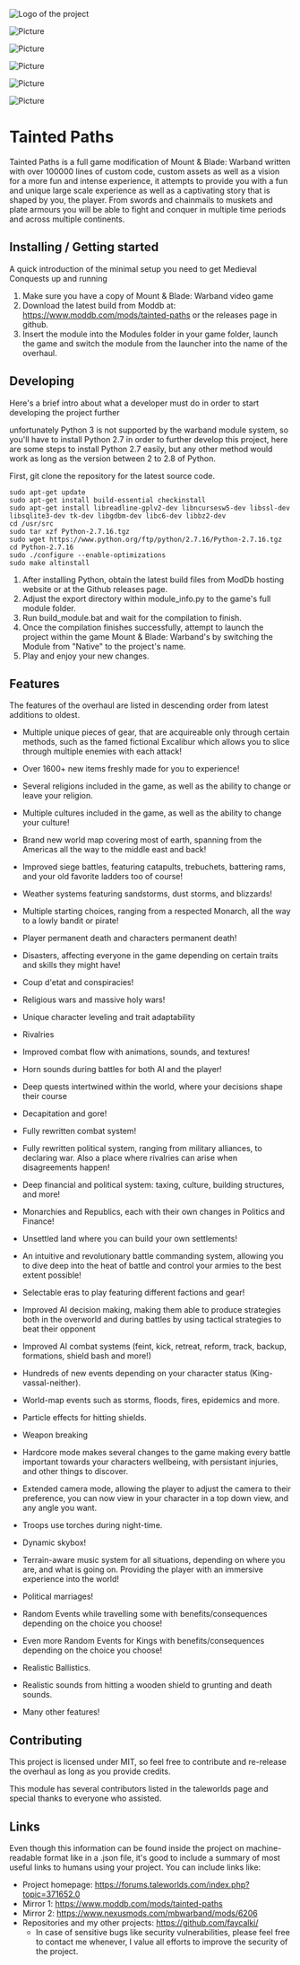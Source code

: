![Logo of the project](https://media.moddb.com/images/members/1/286/285487/icon_for_moddb_and_steam.gif)

![Picture](https://media.moddb.com/images/mods/1/35/34552/20171015151356_1.jpg)

![Picture](https://media.moddb.com/images/mods/1/35/34552/20170923224624_1.jpg)

![Picture](https://media.moddb.com/images/mods/1/35/34552/20171015144417_1.jpg)

![Picture](https://media.moddb.com/images/mods/1/35/34552/20171021194048_1.jpg)

![Picture](https://media.moddb.com/images/mods/1/35/34552/20171015151316_1.jpg)


# Tainted Paths
Tainted Paths is a full game modification of Mount & Blade: Warband written with over 100000 lines of custom code, custom assets as well as a vision for a more fun and intense experience, it attempts to provide you with a fun and unique large scale experience as well as a captivating story that is shaped by you, the player. From swords and chainmails to muskets and plate armours you will be able to fight and conquer in multiple time periods and across multiple continents.

## Installing / Getting started

A quick introduction of the minimal setup you need to get Medieval Conquests up and running
1. Make sure you have a copy of Mount & Blade: Warband video game
2. Download the latest build from Moddb at: https://www.moddb.com/mods/tainted-paths or the releases page in github.
3. Insert the module into the Modules folder in your game folder, launch the game and switch the module from the launcher into the name of the overhaul.

## Developing

Here's a brief intro about what a developer must do in order to start developing
the project further

unfortunately Python 3 is not supported by the warband module system, so you'll have to install Python 2.7 in order to further develop this project, here are some steps to install Python 2.7 easily, but any other method would work as long as the version between 2 to 2.8 of Python.

First, git clone the repository for the latest source code.
```shell
sudo apt-get update
sudo apt-get install build-essential checkinstall
sudo apt-get install libreadline-gplv2-dev libncursesw5-dev libssl-dev libsqlite3-dev tk-dev libgdbm-dev libc6-dev libbz2-dev
cd /usr/src
sudo tar xzf Python-2.7.16.tgz
sudo wget https://www.python.org/ftp/python/2.7.16/Python-2.7.16.tgz
cd Python-2.7.16
sudo ./configure --enable-optimizations
sudo make altinstall
```

1. After installing Python, obtain the latest build files from ModDb hosting website or at the Github releases page.
2. Adjust the export directory within module_info.py to the game's full module folder.
3. Run build_module.bat and wait for the compilation to finish.
4. Once the compilation finishes successfully, attempt to launch the project within the game Mount & Blade: Warband's by switching the Module from "Native" to the project's name.
5. Play and enjoy your new changes.


## Features
The features of the overhaul are listed in descending order from latest additions to oldest.

- Multiple unique pieces of gear, that are acquireable only through certain methods, such as the famed fictional Excalibur which allows you to slice through multiple enemies with each attack!

- Over 1600+ new items freshly made for you to experience!

- Several religions included in the game, as well as the ability to change or leave your religion.

- Multiple cultures included in the game, as well as the ability to change your culture!

- Brand new world map covering most of earth, spanning from the Americas all the way to the middle east and back!

- Improved siege battles, featuring catapults, trebuchets, battering rams, and your old favorite ladders too of course!

- Weather systems featuring sandstorms, dust storms, and blizzards!

- Multiple starting choices, ranging from a respected Monarch, all the way to a lowly bandit or pirate!

- Player permanent death and characters permanent death!

- Disasters, affecting everyone in the game depending on certain traits and skills they might have!

- Coup d'etat and conspiracies!

- Religious wars and massive holy wars!

- Unique character leveling and trait adaptability

- Rivalries

- Improved combat flow with animations, sounds, and textures!

- Horn sounds during battles for both AI and the player!

- Deep quests intertwined within the world, where your decisions shape their course

- Decapitation and gore!

- Fully rewritten combat system!

- Fully rewritten political system, ranging from military alliances, to declaring war. Also a place where rivalries can arise when disagreements happen!

- Deep financial and political system: taxing, culture, building structures, and more!

- Monarchies and Republics, each with their own changes in Politics and Finance!

- Unsettled land where you can build your own settlements!

- An intuitive and revolutionary battle commanding system, allowing you to dive deep into the heat of battle and control your armies to the best extent possible!

- Selectable eras to play featuring different factions and gear!

- Improved AI decision making, making them able to produce strategies both in the overworld and during battles by using tactical strategies to beat their opponent

- Improved AI combat systems (feint, kick, retreat, reform, track, backup, formations, shield bash and more!)

- Hundreds of new events depending on your character status (King-vassal-neither).

- World-map events such as storms, floods, fires, epidemics and more.

- Particle effects for hitting shields.

- Weapon breaking

- Hardcore mode makes several changes to the game making every battle important towards your characters wellbeing, with persistant injuries, and other things to discover.

- Extended camera mode, allowing the player to adjust the camera to their preference, you can now view in your character in a top down view, and any angle you want.

- Troops use torches during night-time.

- Dynamic skybox!

- Terrain-aware music system for all situations, depending on where you are, and what is going on. Providing the player with an immersive experience into the world!

- Political marriages!

- Random Events while travelling some with benefits/consequences depending on the choice you choose!

- Even more Random Events for Kings with benefits/consequences depending on the choice you choose!

- Realistic Ballistics.

- Realistic sounds from hitting a wooden shield to grunting and death sounds.

- Many other features!

## Contributing

This project is licensed under MIT, so feel free to contribute and re-release the overhaul as long as you provide credits.

This module has several contributors listed in the taleworlds page and special thanks to everyone who assisted.

## Links

Even though this information can be found inside the project on machine-readable
format like in a .json file, it's good to include a summary of most useful
links to humans using your project. You can include links like:

- Project homepage: https://forums.taleworlds.com/index.php?topic=371652.0
- Mirror 1: https://www.moddb.com/mods/tainted-paths
- Mirror 2: https://www.nexusmods.com/mbwarband/mods/6206
- Repositories and my other projects: https://github.com/faycalki/
  - In case of sensitive bugs like security vulnerabilities, please feel free to contact me whenever, I value all efforts to improve the security of the project.
